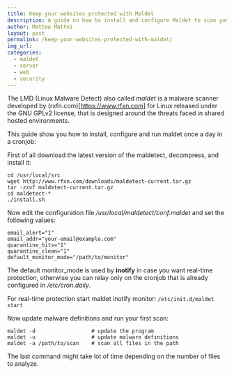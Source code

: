 ```yaml
---
title: Keep your websites protected with Maldet
description: A guide on how to install and configure Maldet to scan your web server looking for malecious scripts.
author: Matteo Mattei
layout: post
permalink: /keep-your-websites-protected-with-maldet/
img_url:
categories:
  - maldet
  - server
  - web
  - security
---
```


The LMD (Linux Malware Detect) also called *maldet* is a malware scanner developed by (rxfn.com)[https://www.rfxn.com] for Linux released under the GNU GPLv2 license, that is designed around the threats faced in shared hosted environments.

This guide show you how to install, configure and run maldet once a day in a cronjob:

First of all download the latest version of the maldetect, decompress, and install it:

```
cd /usr/local/src
wget http://www.rfxn.com/downloads/maldetect-current.tar.gz
tar -zxvf maldetect-current.tar.gz
cd maldetect-*
./install.sh
```

Now edit the configuration file */usr/local/maldetect/conf.maldet* and set the following values:

```
email_alert="1"
email_addr="your-email@example.com"
quarantine_hits="1"
quarantine_clean="1"
default_monitor_mode="/path/to/monitor"
```

The default monitor_mode is used by **inotify** in case you want real-time protection, otherwise you can relay only on the cronjob that is already configured in */etc/cron.daily*.

For real-time protection start maldet inotify monitor: ```/etc/init.d/maldet start```

Now update malware definitions and run your first scan:

```
maldet -d                  # update the program
maldet -u                  # update malware definitions
maldet -a /path/to/scan    # scan all files in the path
```

The last command might take lot of time depending on the number of files to analyze.
